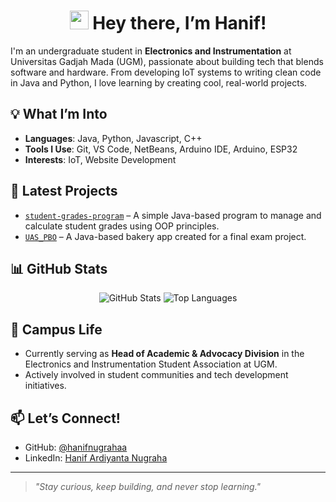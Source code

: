 <h1 align="center">
  <img src="https://media.giphy.com/media/hvRJCLFzcasrR4ia7z/giphy.gif" width="30px"/> Hey there, I’m Hanif!
</h1>

I'm an undergraduate student in **Electronics and Instrumentation** at Universitas Gadjah Mada (UGM), passionate about building tech that blends software and hardware. From developing IoT systems to writing clean code in Java and Python, I love learning by creating cool, real-world projects.

## 💡 What I’m Into

- **Languages**: Java, Python, Javascript, C++
- **Tools I Use**: Git, VS Code, NetBeans, Arduino IDE, Arduino, ESP32
- **Interests**: IoT, Website Development

## 🚀 Latest Projects

- [`student-grades-program`](https://github.com/hanifnugrahaa/student-grades-program) – A simple Java-based program to manage and calculate student grades using OOP principles.
- [`UAS_PBO`](https://github.com/musariul30/UAS_PBO) – A Java-based bakery app created for a final exam project.

## 📊 GitHub Stats

<p align="center">
  <img src="https://github-readme-stats.vercel.app/api?username=hanifnugrahaa&show_icons=true&theme=tokyonight" alt="GitHub Stats" />
  <img src="https://github-readme-stats.vercel.app/api/top-langs/?username=hanifnugrahaa&layout=compact&theme=tokyonight" alt="Top Languages" />
</p>

<!-- Optional: Profile views -->
<!-- ![Profile Views](https://komarev.com/ghpvc/?username=hanifnugrahaa&color=blue) -->

## 🧠 Campus Life

- Currently serving as **Head of Academic & Advocacy Division** in the Electronics and Instrumentation Student Association at UGM.
- Actively involved in student communities and tech development initiatives.

## 📫 Let’s Connect!

- GitHub: [@hanifnugrahaa](https://github.com/hanifnugrahaa)
- LinkedIn: [Hanif Ardiyanta Nugraha](https://www.linkedin.com/in/hanif-ardiyanta-nugraha-96969b336/)

---

> *"Stay curious, keep building, and never stop learning."*
